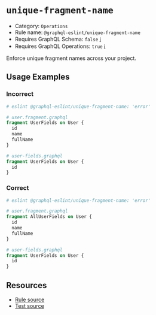 # `unique-fragment-name`

- Category: `Operations`
- Rule name: `@graphql-eslint/unique-fragment-name`
- Requires GraphQL Schema: `false` [ℹ️](../../README.md#extended-linting-rules-with-graphql-schema)
- Requires GraphQL Operations: `true` [ℹ️](../../README.md#extended-linting-rules-with-siblings-operations)

Enforce unique fragment names across your project.

## Usage Examples

### Incorrect

```graphql
# eslint @graphql-eslint/unique-fragment-name: 'error'

# user.fragment.graphql
fragment UserFields on User {
  id
  name
  fullName
}

# user-fields.graphql
fragment UserFields on User {
  id
}
```

### Correct

```graphql
# eslint @graphql-eslint/unique-fragment-name: 'error'

# user.fragment.graphql
fragment AllUserFields on User {
  id
  name
  fullName
}

# user-fields.graphql
fragment UserFields on User {
  id
}
```

## Resources

- [Rule source](../../packages/plugin/src/rules/unique-fragment-name.ts)
- [Test source](../../packages/plugin/tests/unique-fragment-name.spec.ts)
